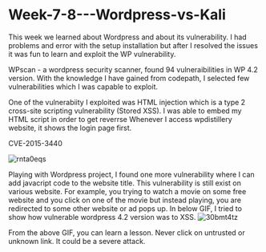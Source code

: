 # Week-7-8---Wordpress-vs-Kali

This week we learned about Wordpress and about its vulnerability. I had problems and error with the setup installation but after I resolved the issues it was fun to learn and exploit the WP vulnerability.

WPscan - a wordpress security scanner, found 94 vulneraibilities in WP 4.2 version. With the knowledge I have gained from codepath, I selected few vulnerabilities which I was capable to exploit.

One of the vulnerabiity I exploited was HTML injection which is a type 2 cross-site scripting vulnerability (Stored XSS). I was able to embed my HTML script in order to get reverrse 
Whenever I access wpdistillery website, it shows the login page first.

CVE-2015-3440

![rnta0eqs](https://user-images.githubusercontent.com/76186933/162019260-76cb2c64-288b-4f2e-9a98-d6a629b9bb59.gif)




Playing with Wordpress project, I found one more vulnerability where I can add javacript code to the website title. This vulnerability is still exist on various website. For example, you trying to watch a movie on some free website and you click on one of the movie but instead playing, you are redirected to some other website or ad pops up. In below GIF, I tried to show how vulnerable wordpress 4.2 version was to XSS. 
![30bmt4tz](https://user-images.githubusercontent.com/76186933/162029400-3a7be0dc-0ea6-4613-a74e-4cbe8ee7fc22.gif)

From the above GIF, you can learn a lesson. Never click on untrusted or unknown link. It could be a severe attack.
